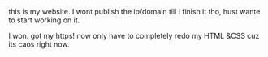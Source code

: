 this is my website. I wont publish the ip/domain till i finish it tho, hust wante to start working on it.

I won. got my https! now only have to completely redo my HTML &CSS cuz its caos right now.
